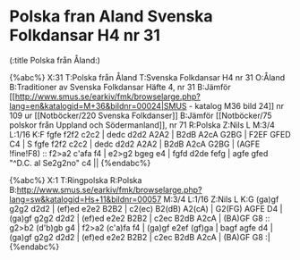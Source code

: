 # Polska fran Aland Svenska Folkdansar H4 nr 31

(:title Polska från Åland:)

{%abc%}
X:31
T:Polska från Åland
T:Svenska Folkdansar H4 nr 31
O:Åland
B:Traditioner av Svenska Folkdansar Häfte 4, nr 31
B:Jämför [[http://www.smus.se/earkiv/fmk/browselarge.php?lang=en&katalogid=M+36&bildnr=00024|SMUS - katalog M36 bild 24]] nr 109 ur [[Notböcker/220 Svenska Folkdanser]]
B:Jämför [[Notböcker/75 polskor från Uppland och Södermanland]], nr 71
R:Polska
Z:Nils L
M:3/4
L:1/16
K:F
fgfe f2f2 c2c2 | dedc d2d2 A2A2 | B2dB A2cA G2BG | F2EF GFED C4 | S
fgfe f2f2 c2c2 | dedc d2d2 A2A2 | B2dB A2cA G2BG | (AGFE !fine!F8) ::
f2>a2 c'afa f4 | e2>g2 bgeg e4 | fgfd d2de fefg | agfe gfed "^D.C. al Se2g2no" c4 ||
{%endabc%}

{%abc%}
X:1
T:Ringpolska
R:Polska
B:http://www.smus.se/earkiv/fmk/browselarge.php?lang=sw&katalogid=Hs+11&bildnr=00057
M:3/4
L:1/16
Z:Nils L
K:G
(ga)gf g2g2 d2d2 | (ef)ed e2e2 B2B2 | c2(ec) B2(dB) A2(cA) | G2(FG) AGFE D4 | 
(ga)gf g2g2 d2d2 | (ef)ed e2e2 B2B2 | c2ec B2dB A2cA | (BA)GF G8 ::
g2>b2 (d'b)gb g4 | f2>a2 (c'a)fa f4 | (ga)gf e2ef (gf)ga | bagf agfe d4 | 
(ga)gf g2g2 d2d2 | (ef)ed e2e2 B2B2 | c2ec B2dB A2cA | (BA)GF G8 :|
{%endabc%}
